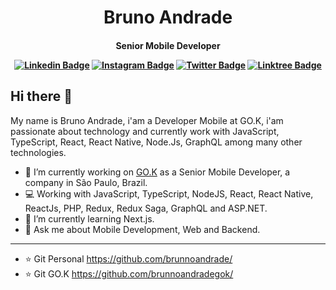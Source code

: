 <p>
  <h1 align="center">Bruno Andrade</h1>
  <h4 align="center">Senior Mobile Developer</>
</p>


[![Linkedin Badge](https://img.shields.io/badge/-LinkedIn-blue?style=flat&logo=LinkedIn&logoColor=white)](https://www.linkedin.com/in/brunnoandrade/)
[![Instagram Badge](https://img.shields.io/badge/-Instagram-1ca0f1?style=flat&color=red&logo=Instagram&logoColor=white)](https://instagram.com/brunnoandrade/)
[![Twitter Badge](https://img.shields.io/badge/-Twitter-1ca0f1?style=flat&logo=Twitter&logoColor=white)](https://twitter.com/brunnoandrade/)
[![Linktree Badge](https://img.shields.io/badge/-Linktree-1ca0f1?style=flat&logo=Linktree&color=green&logoColor=white)](https://linktr.ee/brunnoandrade/)

## Hi there 👋

My name is Bruno Andrade, i'am a Developer Mobile at GO.K, i'am passionate about technology and currently work with JavaScript, TypeScript, React, React Native, Node.Js, GraphQL among many other technologies.


- 🔭 I’m currently working on [GO.K](https://gok.digital/) as a Senior Mobile Developer, a company in São Paulo, Brazil.
- 💻 Working with JavaScript, TypeScript, NodeJS, React, React Native, ReactJs, PHP, Redux, Redux Saga, GraphQL and ASP.NET.
- 🌱 I’m currently learning Next.js.
- 💬 Ask me about Mobile Development, Web and Backend.

<!-- ⚙️ I also maintain and assist with some open source projects:
- [JS Essentials Functions](https://github.com/gok-dev/js-essentials-functions) - This lib has some of the most used functions in every project, be it web, mobile or backend.
- [React Native Template Gok Basic](https://github.com/gok-dev/react-native-template-gok-basic) - A simple template for React Native.
- [React Native Template Gok TypeScript](https://github.com/gok-dev/react-native-template-gok-typescript) - A simple template for React Native with TypeScript.
- [ESLint Config Gok](https://github.com/gok-dev/eslint-config-gok) - ESLint config plugin for projects to created at gok.
- [Popupui](https://github.com/RafaelAugustoS/react-native-popup-ui) - A simple and fully customizable React Native component that implements a popup ui.-->

---

- ⭐️ Git Personal https://github.com/brunnoandrade/
- ⭐️ Git GO.K https://github.com/brunnoandradegok/
